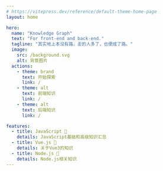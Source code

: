 ```yaml
---
# https://vitepress.dev/reference/default-theme-home-page
layout: home

hero:
  name: "Knowledge Graph"
  text: "For front-end and back-end."
  tagline: "其实地上本没有路，走的人多了，也便成了路。"
  image: 
    src: /background.svg
    alt: 背景图片
  actions:
    - theme: brand
      text: 开始探索
      link: /
    - theme: alt
      text: 前端知识
      link: /
    - theme: alt
      text: 后端知识
      link: /

features:
  - title: JavaScript 💞
    details: JavaScript基础和高级知识汇总
  - title: Vue.js 🦢
    details: 关于Vue3的知识
  - title: Node.js 🐧
    details: Node.js相关知识
---
```


